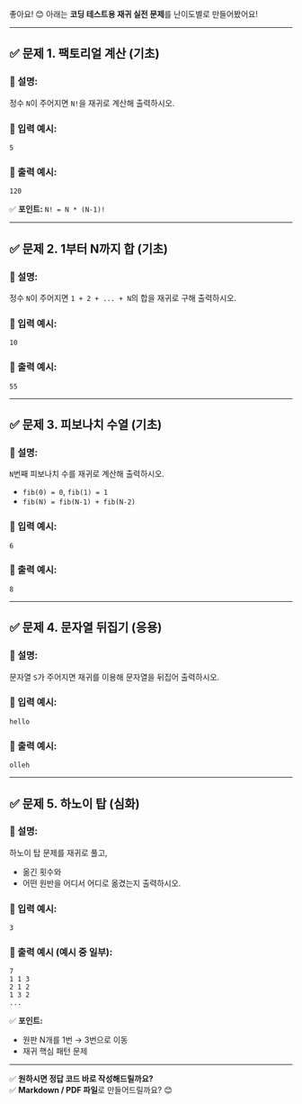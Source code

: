 좋아요! 😊 아래는 **코딩 테스트용 재귀 실전 문제**를 난이도별로 만들어봤어요!

---

## ✅ **문제 1. 팩토리얼 계산 (기초)**
### 📌 설명:
정수 `N`이 주어지면 `N!`을 재귀로 계산해 출력하시오.

### 📌 입력 예시:
```
5
```
### 📌 출력 예시:
```
120
```
✅ **포인트:** `N! = N * (N-1)!`

---

## ✅ **문제 2. 1부터 N까지 합 (기초)**
### 📌 설명:
정수 `N`이 주어지면 `1 + 2 + ... + N`의 합을 재귀로 구해 출력하시오.

### 📌 입력 예시:
```
10
```
### 📌 출력 예시:
```
55
```

---

## ✅ **문제 3. 피보나치 수열 (기초)**
### 📌 설명:
`N`번째 피보나치 수를 재귀로 계산해 출력하시오.
- `fib(0) = 0`, `fib(1) = 1`
- `fib(N) = fib(N-1) + fib(N-2)`

### 📌 입력 예시:
```
6
```
### 📌 출력 예시:
```
8
```

---

## ✅ **문제 4. 문자열 뒤집기 (응용)**
### 📌 설명:
문자열 `S`가 주어지면 재귀를 이용해 문자열을 뒤집어 출력하시오.

### 📌 입력 예시:
```
hello
```
### 📌 출력 예시:
```
olleh
```

---

## ✅ **문제 5. 하노이 탑 (심화)**
### 📌 설명:
하노이 탑 문제를 재귀로 풀고,
- 옮긴 횟수와
- 어떤 원반을 어디서 어디로 옮겼는지 출력하시오.

### 📌 입력 예시:
```
3
```
### 📌 출력 예시 (예시 중 일부):
```
7
1 1 3
2 1 2
1 3 2
...
```
✅ **포인트:**  
- 원판 N개를 1번 → 3번으로 이동
- 재귀 핵심 패턴 문제

---

✅ **원하시면 정답 코드 바로 작성해드릴까요?**  
✅ **Markdown / PDF 파일**로 만들어드릴까요? 😊